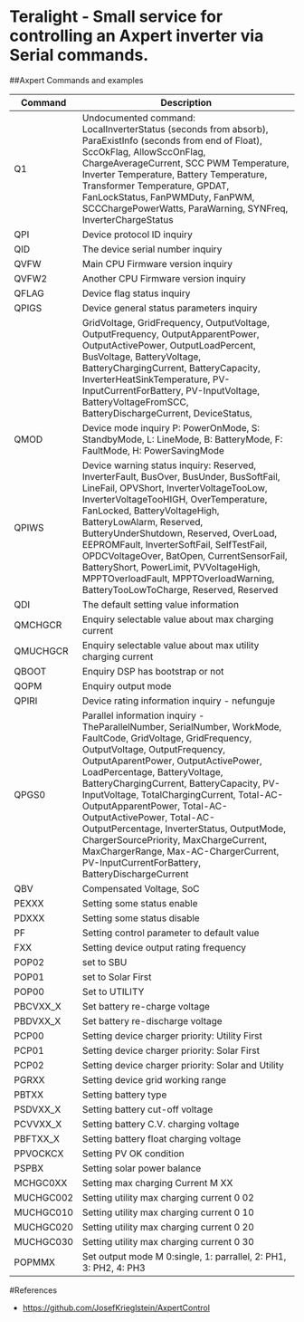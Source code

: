 # Teralight - Small service for controlling an Axpert inverter via Serial commands.


##Axpert Commands and examples

|    Command    |Description|
|---------------|-----------|
|Q1             | Undocumented command: <br/>LocalInverterStatus (seconds from absorb), ParaExistInfo (seconds from end of Float), SccOkFlag, AllowSccOnFlag, ChargeAverageCurrent, SCC PWM Temperature, Inverter Temperature, Battery Temperature, Transformer Temperature, GPDAT, FanLockStatus, FanPWMDuty, FanPWM, SCCChargePowerWatts, ParaWarning, SYNFreq, InverterChargeStatus|
|QPI            | Device protocol ID inquiry
|QID            | The device serial number inquiry
|QVFW           | Main CPU Firmware version inquiry
|QVFW2          | Another CPU Firmware version inquiry
|QFLAG          | Device flag status inquiry
|QPIGS          | Device general status parameters inquiry
|               | GridVoltage, GridFrequency, OutputVoltage, OutputFrequency, OutputApparentPower, OutputActivePower, OutputLoadPercent, BusVoltage, BatteryVoltage, BatteryChargingCurrent, BatteryCapacity, InverterHeatSinkTemperature, PV-InputCurrentForBattery, PV-InputVoltage, BatteryVoltageFromSCC, BatteryDischargeCurrent, DeviceStatus,
|QMOD           | Device mode inquiry P: PowerOnMode, S: StandbyMode, L: LineMode, B: BatteryMode, F: FaultMode, H: PowerSavingMode
|QPIWS          | Device warning status inquiry: Reserved, InverterFault, BusOver, BusUnder, BusSoftFail, LineFail, OPVShort, InverterVoltageTooLow, InverterVoltageTooHIGH, OverTemperature, FanLocked, BatteryVoltageHigh, BatteryLowAlarm, Reserved, ButteryUnderShutdown, Reserved, OverLoad, EEPROMFault, InverterSoftFail, SelfTestFail, OPDCVoltageOver, BatOpen, CurrentSensorFail, BatteryShort, PowerLimit, PVVoltageHigh, MPPTOverloadFault, MPPTOverloadWarning, BatteryTooLowToCharge, Reserved, Reserved
|QDI            | The default setting value information
|QMCHGCR        | Enquiry selectable value about max charging current
|QMUCHGCR       | Enquiry selectable value about max utility charging current
|QBOOT          | Enquiry DSP has bootstrap or not
|QOPM           | Enquiry output mode
|QPIRI          | Device rating information inquiry - nefunguje
|QPGS0          | Parallel information inquiry - <br/>TheParallelNumber, SerialNumber, WorkMode, FaultCode, GridVoltage, GridFrequency, OutputVoltage, OutputFrequency, OutputAparentPower, OutputActivePower, LoadPercentage, BatteryVoltage, BatteryChargingCurrent, BatteryCapacity, PV-InputVoltage, TotalChargingCurrent, Total-AC-OutputApparentPower, Total-AC-OutputActivePower, Total-AC-OutputPercentage, InverterStatus, OutputMode, ChargerSourcePriority, MaxChargeCurrent, MaxChargerRange, Max-AC-ChargerCurrent, PV-InputCurrentForBattery, BatteryDischargeCurrent
|QBV		    | Compensated Voltage, SoC
|PEXXX          | Setting some status enable
|PDXXX          | Setting some status disable
|PF             | Setting control parameter to default value
|FXX            | Setting device output rating frequency
|POP02          | set to SBU
|POP01          | set to Solar First
|POP00          | Set to UTILITY
|PBCVXX_X       | Set battery re-charge voltage
|PBDVXX_X       | Set battery re-discharge voltage
|PCP00          | Setting device charger priority: Utility First
|PCP01          | Setting device charger priority: Solar First
|PCP02          | Setting device charger priority: Solar and Utility
|PGRXX          | Setting device grid working range
|PBTXX          | Setting battery type
|PSDVXX_X       | Setting battery cut-off voltage
|PCVVXX_X       | Setting battery C.V. charging voltage
|PBFTXX_X       | Setting battery float charging voltage
|PPVOCKCX       | Setting PV OK condition
|PSPBX          | Setting solar power balance
|MCHGC0XX       | Setting max charging Current          M XX
|MUCHGC002      | Setting utility max charging current  0 02
|MUCHGC010      | Setting utility max charging current  0 10
|MUCHGC020      | Setting utility max charging current  0 20
|MUCHGC030      | Setting utility max charging current  0 30
|POPMMX         | Set output mode       M 0:single, 1: parrallel, 2: PH1, 3: PH2, 4: PH3



#References
- https://github.com/JosefKrieglstein/AxpertControl